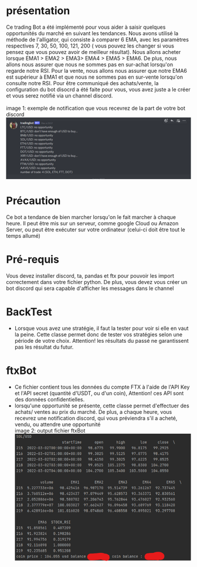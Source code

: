# présentation
Ce trading Bot a été implémenté pour vous aider à saisir quelques opportunités du marché en suivant les tendances. Nous avons utilisé la méthode de l'alligator, qui consiste à comparer 6 EMA, avec les paramètres respectives 7, 30, 50, 100, 121, 200 ( vous pouvez les changer si vous pensez que vous pouvez avoir de meilleur résultat). Nous allons acheter lorsque EMA1 > EMA2 > EMA3> EMA4  > EMA5 > EMA6. De plus, nous allons nous assurer que nous ne sommes pas en sur-achat lorsqu'on regarde notre RSI. Pour la vente, nous allons nous assurer que notre EMA6 est supérieur à EMA1 et que nous ne sommes pas en sur-vente lorsqu'on consulte notre RSI.
Pour être communiqué des achats/vente, la configuration du bot disocrd a été faite pour vous, vous avez juste a le créer et vous serez notifié via un channel discord.<br/><br/>
image 1: exemple de notification que vous recevrez de la part de votre bot discord
![](img/discord%20notification.png)<br/>

# Précaution
Ce bot a tendance de bien marcher lorsqu'on le fait marcher à chaque heure. Il peut être mis sur un serveur, comme google Cloud ou Amazon Server, ou peut être exécuter sur votre ordinateur (celui-ci doit être tout le temps allumé)

# Pré-requis
Vous devez installer discord, ta, pandas et ftx pour pouvoir les import correctement dans votre fichier python. De plus, vous devez vous créer un bot discord qui sera capable d'afficher les messages dans le channel

# BackTest
- Lorsque vous avez une stratégie, il faut la tester pour voir si elle en vaut la peine. Cette classe permet donc de tester vos stratégies selon une période de votre choix. Attention! les résultats du passé ne garantissent pas les résultat du futur.

# ftxBot
- Ce fichier contient tous les données du compte FTX à l'aide de l'API Key et l'API secret (quantité d'USDT, ou d'un coin), Attention! ces API sont des données confidentielles.
- lorsqu'une opportunité se présente, cette classe permet d'effectuer des achats/ ventes au prix du marché. De plus, a chaque heure, vous recevrez une notification discord, qui vous préviendra s'il a acheté, vendu, ou attendre une opportunité <br/>
image 2: output fichier ftxBot<br/>
![](img/outputExample.png)
